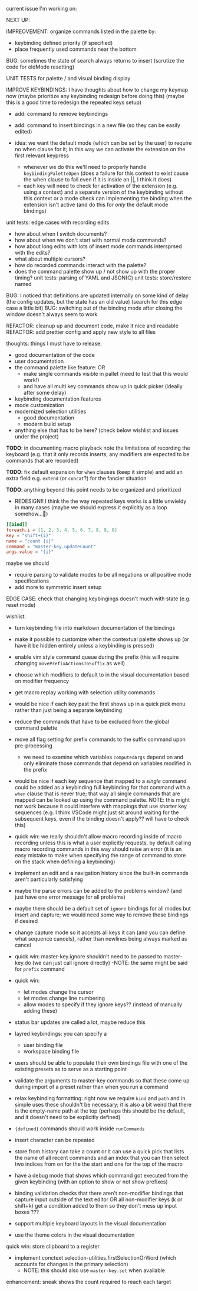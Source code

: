 current issue I'm working on:

NEXT UP:

IMPREOVEMENT: organize commands listed in the palette by:
  - keybinding defined priority (if specified)
  - place frequently used commands near the bottom

BUG: sometimes the state of search always returns to insert (scrutize the code for oldMode resetting)

UNIT TESTS for palette / and visual binding display

IMPROVE KEYBINDINGS: I have thoughts about how to change my keymap now (maybe prioritize
  any keybinding redesign before doing this)
  (maybe this is a good time to redesign the repeated keys setup)

- add: command to remove keybindings
- add: command to insert bindings in a new file (so they can be easily edited)

- idea: we want the default mode (which can be set by the user)
  to require no when clause for it; in this way
  we can activate the extension on the first relevant keypress
  - whenever we do this we'll need to properly handle `keybindingPaletteOpen`
  (does a failure for this context to exist cause the when clause to fail
  even if it is inside an ||, I think it does)
  - each key will need to check for activation of the extension (e.g. using a context)
    and a separate version of the keybinding without this context or a mode check
    can implementing the binding when the extension isn't active (and do this
    for *only* the default mode bindings)

unit tests: edge cases with recording edits
  - how about when I switch documents?
  - how about when we don't start with normal mode commands?
  - how about long edits with lots of insert mode commands intersprsed with the edits?
  - what about multiple cursors?
  - how do recorded commands interact with the palette?
  - does the command palette show up / not show up with the proper timing?
unit tests: parsing of YAML and JSON(C)
unit tests: store/restore named

BUG: I noticed that definitions are updated internally on some kind of delay
  (the config updates, but the state has an old value)
  (search for this edge case a little bit)
BUG: switching out of the binding mode after closing the window
  doesn't always seem to work

REFACTOR: cleanup up and document code, make it nice and readable
REFACTOR: add prettier config and apply new style to all files

thoughts: things I must have to release:
- good documentation of the code
- user documentation
- the command palette like feature: OR
  - make single commands visible in pallet (need to test that this would work!)
  - and have all multi key commands show up in quick picker
    (ideally after some delay)
- keybinding documentation features
- mode customization
- modernized selection utilities
  - good documentation
  - modern build setup
- anything else that has to be here? (check below wishlist and issues under the project)

**TODO**: in documenting macro playback note the limitations of recording the keyboard
(e.g. that it only records inserts; any modifiers are espected to be commands
that are recorded)

**TODO**: fix default expansion for `when` clauses (keep it simple) and add an extra
field e.g. `extend` (or `concat`?) for the fancier situation

**TODO**: anything beyond this point needs to be organized and prioritized

- REDESIGN!! I think the the way repeated keys works is a little unwieldy in many cases
  (maybe we should express it explicitly as a loop somehow...🤔)

```toml
[[bind]]
foreach.i = [1, 2, 3, 4, 5, 6, 7, 8, 9, 0]
key = "shift+{i}"
name = "count {i}"
command = "master-key.updateCount"
args.value = "{i}"
```

maybe we should

- require parsing to validate modes to be all negations or all positive mode specifications
- add more to symmetric insert setup

EDGE CASE: check that changing keybingings doesn't much with state (e.g. reset mode)

wishlist:

- turn keybinding file into markdown documentation of the bindings

- make it possible to customize when the contextual palette shows up
  (or have it be hidden entirely unless a keybinding is pressed)

- enable vim style command queue during the prefix
  (this will require changing `movePrefixActionsToSuffix` as well)

- choose which modifiers to default to in the visual documentation based
  on modifier frequency

- get macro replay working with selection utility commands

- would be nice if each key past the first shows up in a quick pick menu
  rather than just being a separate keybinding

- reduce the commands that have to be excluded from the global command palette

- move all flag setting for prefix commands to the suffix command upon pre-processing
  - we need to examine which variables `computedArgs` depend on
  and only eliminate those commands that depend on variables modified in the
  prefix

- would be nice if each key sequence that mapped to a *single* command
  could be added as a keybinding full keybinding for that command
  with a `when` clause that is never true; that way
  all single commands that are mapped can be looked up
  using the command palette. NOTE: this might not work
  because it could interfere with mappings that use shorter key
  sequences (e.g. I think VSCode might just sit around waiting
  for the subsequent keys, even if the binding doesn't apply??
  will have to check this)

- quick win: we really shouldn't allow macro recording inside of macro recording
  unless this is what a user explicitly requests, by default calling
  macro recording commands in this way should raise an error
  (it is an easy mistake to make when specifying the range of command to store
   on the stack when defining a keybinding)

- implement an edit and a navigation history since the built-in commands aren't particularly satisfying

- maybe the parse errors can be added to the problems window? (and just have one error
  message for all problems)

- maybe there should be a default set of `ignore` bindings for all
  modes but insert and capture; we would need some way to remove these
  bindings if desired

- change capture mode so it accepts all keys it can (and you can define what sequence
  cancels), rather than newlines being always marked as cancel

- quick win: master-key.ignore shouldn't need to be passed to
  master-key.do (we can just call ignore directly)
  -NOTE: the same might be said for `prefix` command

- quick win:
  - let modes change the cursor
  - let modes change line numbering
  - allow modes to specify if they ignore keys?? (instead of manually adding these)

- status bar updates are called a lot, maybe reduce this

- layred keybindings: you can specify a
  - user binding file
  - workspace binding file

- users should be able to populate their own bindings file with one of the existing
  presets as to serve as a starting point

- validate the arguments to master-key commands so that these come up during import
  of a preset rather than when you run a command

- relax keybinding formatting: right now we require `kind` and `path`
  and in simple uses these shouldn't be necessary; it is also a bit weird
  that there is the empty-name path at the top (perhaps this should be the default,
  and it doesn't need to be explicitly defined)

- `{defined}` commands should work inside `runCommands`

- insert character can be repeated

- store from history can take a count or it can use a quick pick that lists the name
  of all recent commands and an index that you can then select two indices from
  on for the the start and one for the top of the macro

- have a debug mode that shows which command got executed from the given keybinding (with an
  option to show or not show prefixes)

- binding validation checks that there aren't non-modifier bindings that
  capture input outside of the text editor
  OR
  all non-modifier keys (k or shift+k) get a condition added to them so they don't mess up input boxes ???

- support multiple keyboard layouts in the visual documentation

- use the theme colors in the visual documentation

quick win: store clipboard to a register

- implement conctext selection-utilities.firstSelectionOrWord (which accounts
  for changes in the primary selection)
  - NOTE: this should also use `master-key.set` when available

enhancement: sneak shows the count required to reach each target
